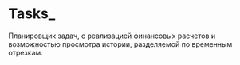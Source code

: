 # Tasks_
Планировщик задач, с реализацией финансовых расчетов и возможностью просмотра истории, разделяемой по временным отрезкам.
